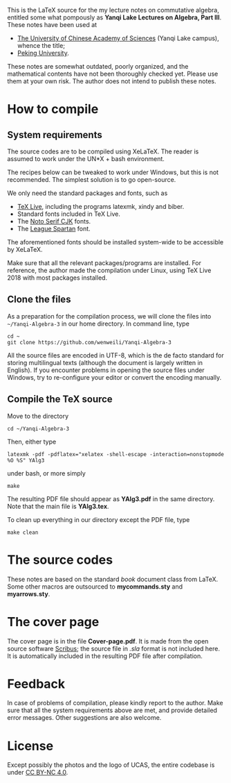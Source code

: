 This is the LaTeX source for the my lecture notes on commutative algebra, entitled some what pompously as **Yanqi Lake Lectures on Algebra, Part III**. These notes have been used at
* [The University of Chinese Academy of Sciences](http://www.ucas.ac.cn) (Yanqi Lake campus), whence the title;
* [Peking University](http://www.pku.edu.cn).

These notes are somewhat outdated, poorly organized, and the mathematical contents have not been thoroughly checked yet. Please use them at your own risk. The author does not intend to publish these notes.

# How to compile

## System requirements
The source codes are to be compiled using XeLaTeX. The reader is assumed to work under the UN*X + bash environment.

The recipes below can be tweaked to work under Windows, but this is not recommended. The simplest solution is to go open-source.

We only need the standard packages and fonts, such as
- [TeX Live](https://tug.org/texlive), including the programs latexmk, xindy and biber.
- Standard fonts included in TeX Live.
- The [Noto Serif CJK](https://github.com/googlei18n/noto-cjk) fonts.
- The [League Spartan](https://www.theleagueofmoveabletype.com/league-spartan) font.

The aforementioned fonts should be installed system-wide to be accessible by XeLaTeX.

Make sure that all the relevant packages/programs are installed. For reference, the author made the compilation under Linux, using TeX Live 2018 with most packages installed.

## Clone the files
As a preparation for the compilation process, we will clone the files into `~/Yanqi-Algebra-3` in our home directory. In command line, type
```
cd ~
git clone https://github.com/wenweili/Yanqi-Algebra-3
```

All the source files are encoded in UTF-8, which is the de facto standard for storing multilingual texts (although the document is largely written in English). If you encounter problems in opening the source files under Windows, try to re-configure your editor or convert the encoding manually.

## Compile the TeX source

Move to the directory
```
cd ~/Yanqi-Algebra-3
```
Then, either type
```
latexmk -pdf -pdflatex="xelatex -shell-escape -interaction=nonstopmode %O %S" YAlg3
```
under bash, or more simply
```
make
```

The resulting PDF file should appear as **YAlg3.pdf** in the same directory. Note that the main file is **YAlg3.tex**.

To clean up everything in our directory except the PDF file, type
```
make clean
```

# The source codes
These notes are based on the standard *book* document class from LaTeX. Some other macros are outsourced to **mycommands.sty** and **myarrows.sty**.

# The cover page
The cover page is in the file **Cover-page.pdf**. It is made from the open source software [Scribus](https://www.scribus.net/); the source file in *.sla* format is not included here. It is automatically included in the resulting PDF file after compilation.

# Feedback
In case of problems of compilation, please kindly report to the author. Make sure that all the system requirements above are met, and provide detailed error messages. Other suggestions are also welcome.

# License
Except possibly the photos and the logo of UCAS, the entire codebase is under [CC BY-NC 4.0](https://creativecommons.org/licenses/by-nc/4.0/).
